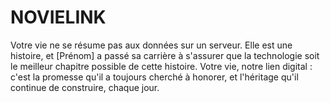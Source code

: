# NOVIELINK 
  Votre vie ne se résume pas aux données sur un serveur. Elle est une histoire, et [Prénom] a passé sa carrière à s'assurer que la technologie soit le meilleur chapitre possible de cette histoire. Votre vie, notre lien digital : c'est la promesse qu'il a toujours cherché à honorer, et l'héritage qu'il continue de construire, chaque jour.
